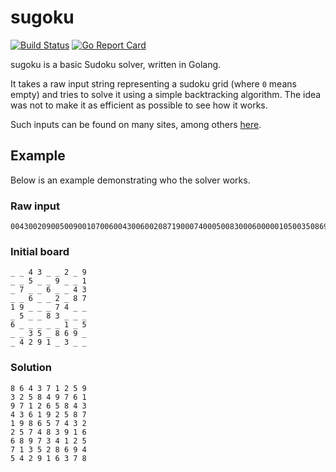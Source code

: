 # sugoku

[![Build Status](https://travis-ci.org/teemoo7/sugoku.svg?branch=master)](https://travis-ci.org/teemoo7/sugoku) [![Go Report Card](https://goreportcard.com/badge/github.com/teemoo7/sugoku)](https://goreportcard.com/report/github.com/teemoo7/sugoku)

sugoku is a basic Sudoku solver, written in Golang.

It takes a raw input string representing a sudoku grid (where `0` means empty) and tries to solve it using a simple backtracking algorithm. The idea was not to make it as efficient as possible to see how it works.

Such inputs can be found on many sites, among others [here](https://www.kaggle.com/bryanpark/sudoku).

## Example

Below is an example demonstrating who the solver works. 

### Raw input

    004300209005009001070060043006002087190007400050083000600000105003508690042910300

### Initial board

    _ _ 4 3 _ _ 2 _ 9
    _ _ 5 _ _ 9 _ _ 1
    _ 7 _ _ 6 _ _ 4 3
    _ _ 6 _ _ 2 _ 8 7
    1 9 _ _ _ 7 4 _ _
    _ 5 _ _ 8 3 _ _ _
    6 _ _ _ _ _ 1 _ 5
    _ _ 3 5 _ 8 6 9 _
    _ 4 2 9 1 _ 3 _ _


### Solution
    8 6 4 3 7 1 2 5 9
    3 2 5 8 4 9 7 6 1
    9 7 1 2 6 5 8 4 3
    4 3 6 1 9 2 5 8 7
    1 9 8 6 5 7 4 3 2
    2 5 7 4 8 3 9 1 6
    6 8 9 7 3 4 1 2 5
    7 1 3 5 2 8 6 9 4
    5 4 2 9 1 6 3 7 8
